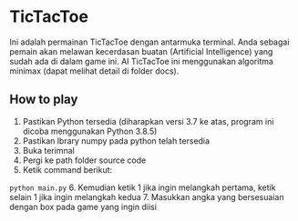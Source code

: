 # TicTacToe
Ini adalah permainan TicTacToe dengan antarmuka terminal. Anda sebagai pemain akan melawan kecerdasan buatan (Artificial Intelligence) yang sudah ada di dalam game ini. AI TicTacToe ini menggunakan algoritma minimax (dapat melihat detail di folder docs).

## How to play
1. Pastikan Python tersedia (diharapkan versi 3.7 ke atas, program ini dicoba menggunakan Python 3.8.5)
2. Pastikan lbrary numpy pada python telah tersedia
3. Buka terimnal
4. Pergi ke path folder source code
5. Ketik command berikut:

`python main.py`
6. Kemudian ketik 1 jika ingin melangkah pertama, ketik selain 1 jika ingin melangkah kedua
7. Masukkan angka yang bersesuaian dengan box pada game yang ingin diisi
